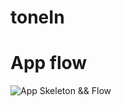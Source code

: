 # toneIn
# App flow 
![App Skeleton && Flow](https://github.com/bledsoef/tone-in/blob/main/app_flow.png?raw=true)
